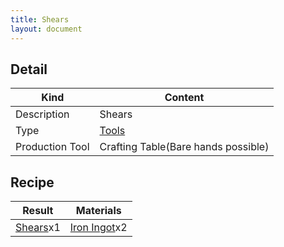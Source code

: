```yaml
---
title: Shears
layout: document
---
```

## Detail

|Kind|Content|
|---|---|
|Description|Shears|
|Type|[Tools](Tools)|
|Production Tool|Crafting Table(Bare hands possible)|

## Recipe

|Result|Materials|
|---|---|
|[Shears](Shears)x1|[Iron Ingot](Iron_Ingot)x2|
